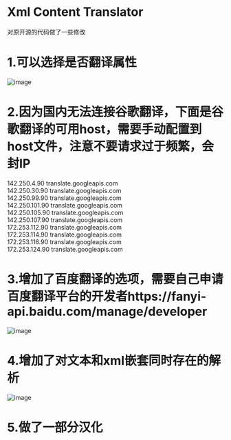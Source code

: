 # Xml Content Translator

对原开源的代码做了一些修改  
# 1.可以选择是否翻译属性  
![image](https://github.com/zhaobin1021/XmlContentTranslator/assets/32133144/f7414108-f4c7-44f5-bfb1-a5fea138f466)
# 2.因为国内无法连接谷歌翻译，下面是谷歌翻译的可用host，需要手动配置到host文件，注意不要请求过于频繁，会封IP  
142.250.4.90 translate.googleapis.com  
142.250.30.90 translate.googleapis.com  
142.250.99.90 translate.googleapis.com  
142.250.101.90 translate.googleapis.com  
142.250.105.90 translate.googleapis.com  
142.250.107.90 translate.googleapis.com  
172.253.112.90 translate.googleapis.com  
172.253.114.90 translate.googleapis.com  
172.253.116.90 translate.googleapis.com  
172.253.124.90 translate.googleapis.com  
# 3.增加了百度翻译的选项，需要自己申请百度翻译平台的开发者https://fanyi-api.baidu.com/manage/developer  
![image](https://github.com/zhaobin1021/XmlContentTranslator/assets/32133144/89504742-2745-4e82-ae6e-d5a3065a73f7)
# 4.增加了对文本和xml嵌套同时存在的解析  
![image](https://github.com/zhaobin1021/XmlContentTranslator/assets/32133144/1a7c08f7-5263-4628-8a78-c10cc36e1060)
# 5.做了一部分汉化  
